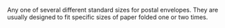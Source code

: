 Any one of several different standard sizes for postal envelopes. They
are usually designed to fit specific sizes of paper folded one or two
times.
